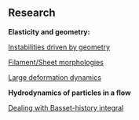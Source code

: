 ## Research

**Elasticity and geometry:**

<!-- [Instabilities driven by geometry](./coiling) -->
[Instabilities driven by geometry](./coiling)

[Filament/Sheet morphologies](./sheet_morph)

[Large deformation dynamics](./large_deformation)

**Hydrodynamics of particles in a flow**

[Dealing with Basset-history integral](./mr_eqn)
